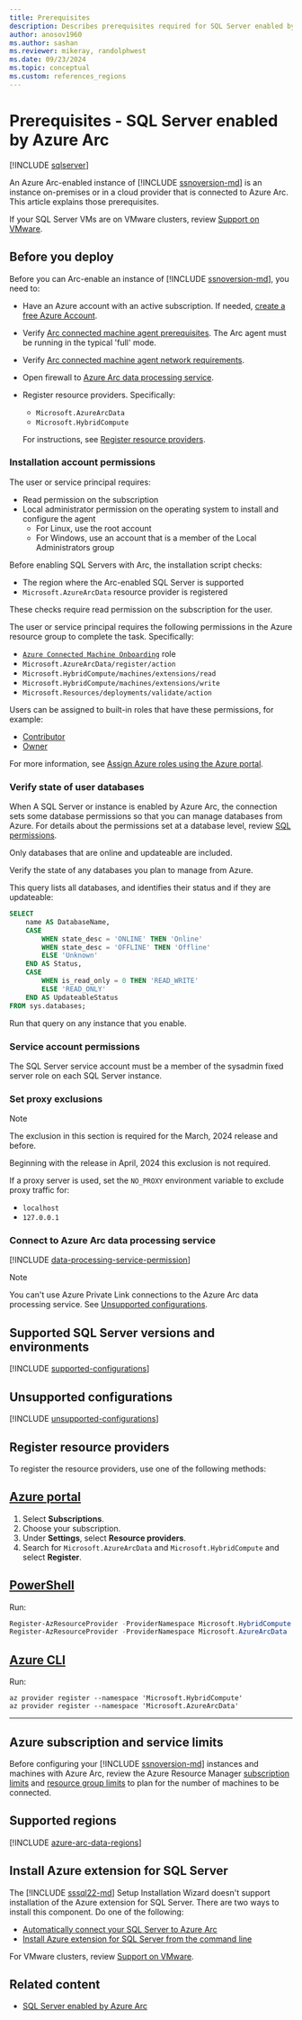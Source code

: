 ```yaml
---
title: Prerequisites
description: Describes prerequisites required for SQL Server enabled by Azure Arc.
author: anosov1960
ms.author: sashan
ms.reviewer: mikeray, randolphwest
ms.date: 09/23/2024
ms.topic: conceptual
ms.custom: references_regions
---
```


# Prerequisites - SQL Server enabled by Azure Arc

[!INCLUDE [sqlserver](../../includes/applies-to-version/sqlserver.md)]

An Azure Arc-enabled instance of [!INCLUDE [ssnoversion-md](../../includes/ssnoversion-md.md)] is an instance on-premises or in a cloud provider that is connected to Azure Arc. This article explains those prerequisites.

If your SQL Server VMs are on VMware clusters, review [Support on VMware](#support-on-vmware).

## Before you deploy

Before you can Arc-enable an instance of [!INCLUDE [ssnoversion-md](../../includes/ssnoversion-md.md)], you need to:

- Have an Azure account with an active subscription. If needed, [create a free Azure Account](https://azure.microsoft.com/free/).
- Verify [Arc connected machine agent prerequisites](/azure/azure-arc/servers/prerequisites).  The Arc agent must be running in the typical 'full' mode.
- Verify [Arc connected machine agent network requirements](/azure/azure-arc/servers/network-requirements).
- Open firewall to [Azure Arc data processing service](#connect-to-azure-arc-data-processing-service).
- Register resource providers. Specifically:
  - `Microsoft.AzureArcData`
  - `Microsoft.HybridCompute`

  For instructions, see [Register resource providers](#register-resource-providers).

### Installation account permissions

The user or service principal requires:

- Read permission on the subscription
- Local administrator permission on the operating system to install and configure the agent
  - For Linux, use the root account
  - For Windows, use an account that is a member of the Local Administrators group

Before enabling SQL Servers with Arc, the installation script checks:
  
- The region where the Arc-enabled SQL Server is supported
- `Microsoft.AzureArcData` resource provider is registered
  
These checks require read permission on the subscription for the user.

The user or service principal requires the following permissions in the Azure resource group to complete the task. Specifically:

- [`Azure Connected Machine Onboarding`](/azure/role-based-access-control/built-in-roles#azure-connected-machine-onboarding) role
- `Microsoft.AzureArcData/register/action`
- `Microsoft.HybridCompute/machines/extensions/read`
- `Microsoft.HybridCompute/machines/extensions/write`
- `Microsoft.Resources/deployments/validate/action`

Users can be assigned to built-in roles that have these permissions, for example:

- [Contributor](/azure/role-based-access-control/built-in-roles#contributor)
- [Owner](/azure/role-based-access-control/built-in-roles#owner)

For more information, see [Assign Azure roles using the Azure portal](/azure/role-based-access-control/role-assignments-portal).

### Verify state of user databases

When A SQL Server or instance is enabled by Azure Arc, the connection sets some database permissions so that you can manage databases from Azure. For details about the permissions set at a database level, review [SQL permissions](configure-windows-accounts-agent.md#sql-permissions).

Only databases that are online and updateable are included. 

Verify the state of any databases you plan to manage from Azure.

This query lists all databases, and identifies their status and if they are updateable:

```sql
SELECT 
    name AS DatabaseName,
    CASE 
        WHEN state_desc = 'ONLINE' THEN 'Online'
        WHEN state_desc = 'OFFLINE' THEN 'Offline'
        ELSE 'Unknown'
    END AS Status,
    CASE 
        WHEN is_read_only = 0 THEN 'READ_WRITE'
        ELSE 'READ_ONLY'
    END AS UpdateableStatus
FROM sys.databases;
```

Run that query on any instance that you enable.

### Service account permissions

The SQL Server service account must be a member of the sysadmin fixed server role on each SQL Server instance.

### Set proxy exclusions

> [!NOTE]
> The exclusion in this section is required for the March, 2024 release and before.
>
> Beginning with the release in April, 2024 this exclusion is not required.

If a proxy server is used, set the `NO_PROXY` environment variable to exclude proxy traffic for:

- `localhost`
- `127.0.0.1`

### Connect to Azure Arc data processing service

[!INCLUDE [data-processing-service-permission](includes/data-processing-service-permission.md)]

> [!NOTE]
> You can't use Azure Private Link connections to the Azure Arc data processing service. See [Unsupported configurations](#unsupported-configurations).

## Supported SQL Server versions and environments

[!INCLUDE [supported-configurations](includes/supported-configurations.md)]

## Unsupported configurations

[!INCLUDE [unsupported-configurations](includes/unsupported-configurations.md)]

## Register resource providers

To register the resource providers, use one of the following methods:

## [Azure portal](#tab/azure)

1. Select **Subscriptions**.
1. Choose your subscription.
1. Under **Settings**, select **Resource providers**.
1. Search for `Microsoft.AzureArcData` and `Microsoft.HybridCompute` and select **Register**.

## [PowerShell](#tab/powershell)

Run:

```powershell
Register-AzResourceProvider -ProviderNamespace Microsoft.HybridCompute
Register-AzResourceProvider -ProviderNamespace Microsoft.AzureArcData
```

## [Azure CLI](#tab/az)

Run:

```azurecli
az provider register --namespace 'Microsoft.HybridCompute'
az provider register --namespace 'Microsoft.AzureArcData'
```

---

## Azure subscription and service limits

Before configuring your [!INCLUDE [ssnoversion-md](../../includes/ssnoversion-md.md)] instances and machines with Azure Arc, review the Azure Resource Manager [subscription limits](/azure/azure-resource-manager/management/azure-subscription-service-limits#subscription-limits) and [resource group limits](/azure/azure-resource-manager/management/azure-subscription-service-limits#resource-group-limits) to plan for the number of machines to be connected. 

## Supported regions

[!INCLUDE [azure-arc-data-regions](includes/azure-arc-data-regions.md)]

## Install Azure extension for SQL Server

The [!INCLUDE [sssql22-md](../../includes/sssql22-md.md)] Setup Installation Wizard doesn't support installation of the Azure extension for SQL Server. There are two ways to install this component. Do one of the following:

- [Automatically connect your SQL Server to Azure Arc](automatically-connect.md)
- [Install Azure extension for SQL Server from the command line](../../database-engine/install-windows/install-sql-server-from-the-command-prompt.md#install-and-connect-to-azure)

For VMware clusters, review [Support on VMware](#support-on-vmware).

## Related content

- [SQL Server enabled by Azure Arc](overview.md)
